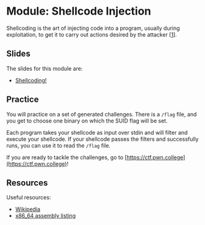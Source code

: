 # Module: Shellcode Injection

Shellcoding is the art of injecting code into a program, usually during exploitation, to get it to carry out actions desired by the attacker \[[1](https://en.wikipedia.org/wiki/Shellcode)\].

## Slides

The slides for this module are:

- [Shellcoding!](https://docs.google.com/presentation/d/1isbgMuuauLrFxMaibi4Z8LCwQbgMszrMe12o0WvpyY0/edit?usp=sharing)

## Practice

You will practice on a set of generated challenges.
There is a `/flag` file, and you get to choose one binary on which the SUID flag will be set.

Each program takes your shellcode as input over stdin and will filter and execute your shellcode.
If your shellcode passes the filters and successfully runs, you can use it to read the `/flag` file.

If you are ready to tackle the challenges, go to [https://ctf.pwn.college](https://ctf.pwn.college)!

## Resources

Useful resources:

- [Wikipedia](https://en.wikipedia.org/wiki/Shellcode)
- [x86_64 assembly listing](http://ref.x86asm.net/coder64.html)
